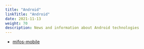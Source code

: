 ```yaml
---
title: "Android"
linkTitle: "Android"
date: 2021-11-13
weight: 70
description: News and information about Android technologies
---
```


* [mifos-mobile](https://github.com/openMF/mifos-mobile)
